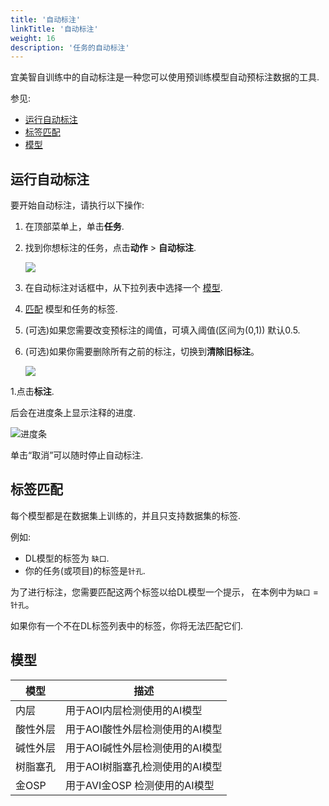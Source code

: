 ```yaml
---
title: '自动标注'
linkTitle: '自动标注'
weight: 16
description: '任务的自动标注'
---
```


宜美智自训练中的自动标注是一种您可以使用预训练模型自动预标注数据的工具.

参见:

- [运行自动标注](#运行自动标注)
- [标签匹配](#标签匹配)
- [模型](#模型)

## 运行自动标注

要开始自动标注，请执行以下操作:

1. 在顶部菜单上，单击**任务**.
1. 找到你想标注的任务，点击**动作** > **自动标注**.

   ![](/images/image119_detrac.jpg)

1. 在自动标注对话框中，从下拉列表中选择一个 [模型](#模型).
1. [匹配](#标签匹配) 模型和任务的标签.
1. (可选)如果您需要改变预标注的阈值，可填入阈值(区间为(0,1)) 默认0.5.
1. (可选)如果你需要删除所有之前的标注，切换到**清除旧标注**。

   ![](/images/image120.jpg)

1.点击**标注**.

后会在进度条上显示注释的进度.

![进度条](/images/image121_detrac.jpg)

单击“取消”可以随时停止自动标注.

## 标签匹配
每个模型都是在数据集上训练的，并且只支持数据集的标签.

例如:

- DL模型的标签为 `缺口`.
- 你的任务(或项目)的标签是`针孔`.

为了进行标注，您需要匹配这两个标签以给DL模型一个提示，
在本例中为`缺口` = `针孔`。

如果你有一个不在DL标签列表中的标签，你将无法匹配它们.


## 模型

<!--lint disable maximum-line-length-->

| 模型                          | 描述                                                                                                                                                                                                                                                                                                                                                                                                                    |
| ------------------------------ | ------------------------------------------------------------------------------------------------------------------------------------------------------------------------------------------------------------------------------------------------------------------------------------------------------------------------------------------------------------------------------------------------------------------------------ |
| 内层                      | 用于AOI内层检测使用的AI模型                                                                                                                                                                           |
| 酸性外层                    | 用于AOI酸性外层检测使用的AI模型                                                                              |
| 碱性外层                        | 用于AOI碱性外层检测使用的AI模型                                                                                                     |
| 树脂塞孔 | 用于AOI树脂塞孔检测使用的AI模型                                                                                                                                                                               |
| 金OSP     | 用于AVI金OSP 检测使用的AI模型                                                                                                                                                    |

<!--lint enable maximum-line-length-->